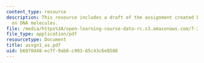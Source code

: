 ```yaml
---
content_type: resource
description: This resource includes a draft of the assignment created by the student
  on DNA molecules.
file: /media/https%3A/open-learning-course-data-rc.s3.amazonaws.com/7-349-biological-computing-at-the-crossroads-of-engineering-and-science-spring-2005/b6070d48ec7f9ab6c90365c43c6e8588_assgn1_as.pdf
file_type: application/pdf
resourcetype: Document
title: assgn1_as.pdf
uid: b6070d48-ec7f-9ab6-c903-65c43c6e8588
---
```

